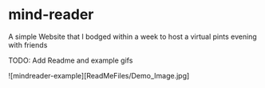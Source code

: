 # mind-reader
A simple Website that I bodged within a week to host a virtual pints evening with friends

TODO: Add Readme and example gifs

![mindreader-example][ReadMeFiles/Demo_Image.jpg]